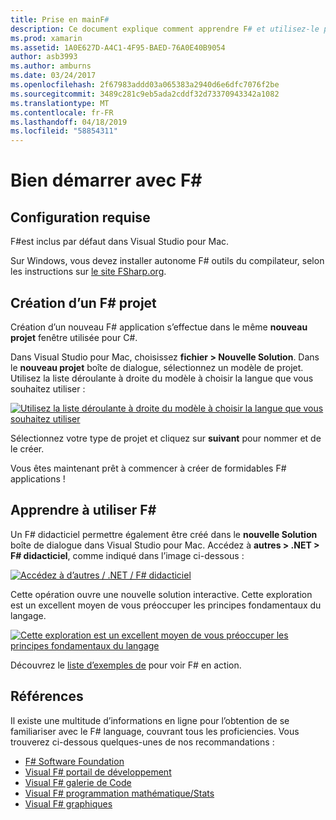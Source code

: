 ```yaml
---
title: Prise en mainF#
description: Ce document explique comment apprendre F# et utilisez-le pour créer des applications Xamarin avec Visual Studio 2019 et Visual Studio pour Mac.
ms.prod: xamarin
ms.assetid: 1A0E627D-A4C1-4F95-BAED-76A0E40B9054
author: asb3993
ms.author: amburns
ms.date: 03/24/2017
ms.openlocfilehash: 2f67983addd03a065383a2940d6e6dfc7076f2be
ms.sourcegitcommit: 3489c281c9eb5ada2cddf32d73370943342a1082
ms.translationtype: MT
ms.contentlocale: fr-FR
ms.lasthandoff: 04/18/2019
ms.locfileid: "58854311"
---
```

# <a name="getting-started-with-f35"></a>Bien démarrer avec F&#35;

## <a name="requirements"></a>Configuration requise

F#est inclus par défaut dans Visual Studio pour Mac.

Sur Windows, vous devez installer autonome F# outils du compilateur, selon les instructions sur [le site FSharp.org](http://fsharp.org/use/windows/).

## <a name="creating-an-f35-project"></a>Création d’un F&#35; projet

Création d’un nouveau F# application s’effectue dans le même **nouveau projet** fenêtre utilisée pour C#.

Dans Visual Studio pour Mac, choisissez **fichier > Nouvelle Solution**. Dans le **nouveau projet** boîte de dialogue, sélectionnez un modèle de projet. Utilisez la liste déroulante à droite du modèle à choisir la langue que vous souhaitez utiliser :

 [![](overview-images/choosefsharp.png "Utilisez la liste déroulante à droite du modèle à choisir la langue que vous souhaitez utiliser")](overview-images/choosefsharp.png#lightbox)

Sélectionnez votre type de projet et cliquez sur **suivant** pour nommer et de le créer.


Vous êtes maintenant prêt à commencer à créer de formidables F# applications !

## <a name="learning-to-use-f35"></a>Apprendre à utiliser F&#35;

Un F# didacticiel permettre également être créé dans le **nouvelle Solution** boîte de dialogue dans Visual Studio pour Mac. Accédez à **autres > .NET > F# didacticiel**, comme indiqué dans l’image ci-dessous :

 [![](overview-images/fsharptutorial.png "Accédez à d’autres / .NET / F# didacticiel")](overview-images/fsharptutorial.png#lightbox)

Cette opération ouvre une nouvelle solution interactive. Cette exploration est un excellent moyen de vous préoccuper les principes fondamentaux du langage.

 [![](overview-images/newtutorial-sml.png "Cette exploration est un excellent moyen de vous préoccuper les principes fondamentaux du langage")](overview-images/newtutorial.png#lightbox)

Découvrez le [liste d’exemples de](~/cross-platform/platform/fsharp/samples.md) pour voir F# en action.

## <a name="references"></a>Références

Il existe une multitude d’informations en ligne pour l’obtention de se familiariser avec le F# language, couvrant tous les proficiencies. Vous trouverez ci-dessous quelques-unes de nos recommandations :

-  [F# Software Foundation](http://fsharp.org)
-  [Visual F# portail de développement](http://go.microsoft.com/fwlink/?LinkID=234174)
-  [Visual F# galerie de Code](http://go.microsoft.com/fwlink/?LinkID=124614)
-  [Visual F# programmation mathématique/Stats](http://go.microsoft.com/fwlink/?LinkId=235173)
-  [Visual F# graphiques](http://go.microsoft.com/fwlink/?LinkId=235176)

